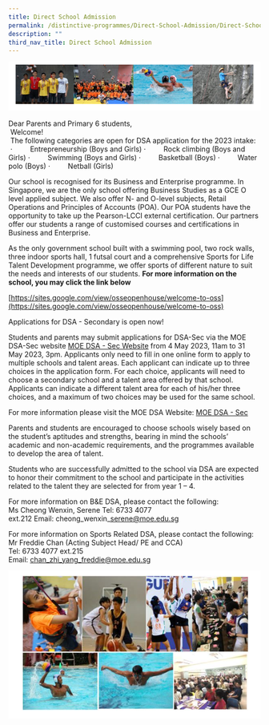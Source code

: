 ```yaml
---
title: Direct School Admission
permalink: /distinctive-programmes/Direct-School-Admission/Direct-School-Admission/
description: ""
third_nav_title: Direct School Admission
---
```

![](/images/School%20Programmes/Distinctive%20Programmes/DSA/DSA01.png)

Dear Parents and Primary 6 students,  
 Welcome!  
 The following categories are open for DSA application for the 2023 intake:  
 ·         Entrepreneurship (Boys and Girls) ·         Rock climbing (Boys and Girls) ·         Swimming (Boys and Girls) ·         Basketball (Boys) ·         Water polo (Boys) ·         Netball (Girls)

Our school is recognised for its Business and Enterprise programme. In Singapore, we are the only school offering Business Studies as a GCE O level applied subject. We also offer N- and O-level subjects, Retail Operations and Principles of Accounts (POA). Our POA students have the opportunity to take up the Pearson-LCCI external certification. Our partners offer our students a range of customised courses and certifications in Business and Enterprise. 

As the only government school built with a swimming pool, two rock walls, three indoor sports hall, 1 futsal court and a comprehensive Sports for Life Talent Development programme, we offer sports of different nature to suit the needs and interests of our students. **For more information on the school, you may click the link below** 

[https://sites.google.com/view/osseopenhouse/welcome-to-oss](https://sites.google.com/view/osseopenhouse/welcome-to-oss)  

Applications for DSA - Secondary is open now!

Students and parents may submit applications for DSA-Sec via the MOE DSA-Sec website [MOE DSA - Sec Website](https://www.moe.gov.sg/dsa-sec) from 4 May 2023, 11am to 31 May 2023, 3pm. Applicants only need to fill in one online form to apply to multiple schools and talent areas. Each applicant can indicate up to three choices in the application form. For each choice, applicants will need to choose a secondary school and a talent area offered by that school. Applicants can indicate a different talent area for each of his/her three choices, and a maximum of two choices may be used for the same school.

For more information please visit the MOE DSA Website: [MOE DSA - Sec](https://www.moe.gov.sg/dsa-sec)
  





Parents and students are encouraged to choose schools wisely based on the student’s aptitudes and strengths, bearing in mind the schools’ academic and non-academic requirements, and the programmes available to develop the area of talent.

Students who are successfully admitted to the school via DSA are expected to honor their commitment to the school and participate in the activities related to the talent they are selected for from year 1 – 4.

  

  

For more information on B&E DSA, please contact the following:  
Ms Cheong Wenxin, Serene Tel: 6733 4077 ext.212 Email: cheong\_wenxin\_serene@moe.edu.sg

  
For more information on Sports Related DSA, please contact the following:  
Mr Freddie Chan (Acting Subject Head/ PE and CCA)  
Tel: 6733 4077 ext.215  
Email: [chan_zhi_yang_freddie@moe.edu.sg](mailto:chan_zhi_yang_freddie@moe.edu.sg)

![](/images/School%20Programmes/Distinctive%20Programmes/DSA/DSA02.png)